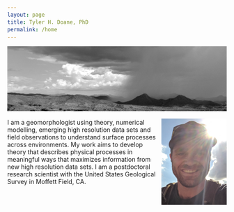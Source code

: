 ```yaml
---
layout: page
title: Tyler H. Doane, PhD
permalink: /home
---
```

![](docs/AZView.png)

<img align="right" src="docs/hShot.png" width="150"> 
I am a geomorphologist using theory, numerical modelling, emerging high resolution data sets and field observations to understand surface processes across environments. My work aims to develop theory that describes physical processes in meaningful ways that maximizes information from new high resolution data sets. I am a postdoctoral research scientist with the United States Geological Survey in Moffett Field, CA.
